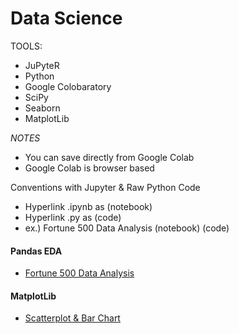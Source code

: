# Data Science

TOOLS:
* JuPyteR
* Python
* Google Colobaratory
* SciPy
* Seaborn
* MatplotLib

*NOTES*
* You can save directly from Google Colab
* Google Colab is browser based

Conventions with Jupyter & Raw Python Code
* Hyperlink .ipynb as (notebook)
* Hyperlink .py as (code)
* ex.) Fortune 500 Data Analysis (notebook) (code)


#### Pandas EDA
* [Fortune 500 Data Analysis](hw1_DSCI250.ipynb)



#### MatplotLib
* [Scatterplot & Bar Chart](USCDSCvisualization.ipynb)
